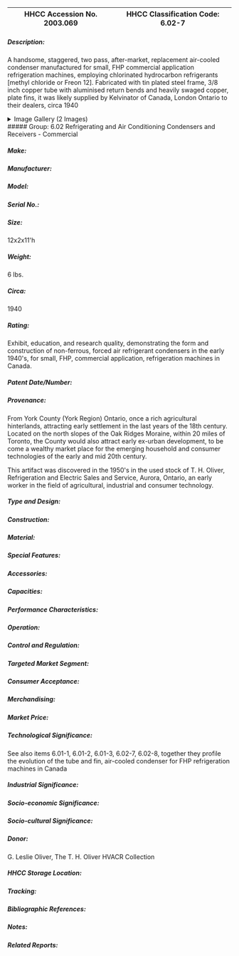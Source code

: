 | **HHCC Accession No. 2003.069** |**HHCC Classification Code:  6.02-7**|
| ----------- | ----------- |
##### Description:
A handsome, staggered, two pass, after-market, replacement air-cooled condenser manufactured for small, FHP commercial application refrigeration machines, employing chlorinated hydrocarbon refrigerants [methyl chloride or Freon 12]. Fabricated with tin plated steel frame, 3/8 inch copper tube with aluminised  return bends and heavily swaged copper, plate fins, it was likely supplied by  Kelvinator of Canada, London Ontario to their dealers, circa 1940


<details>
	<summary>Image Gallery (2 Images)</summary>
<div class="gallery gallery-wrapper--full" contenteditable="false" data-is-empty="false" data-translation="Add images" data-columns="6">
<figure class="gallery__item"><a href="#DOMAIN_NAME#gallery/6.02-7.jpg" data-size="2030x1096"><img src="#DOMAIN_NAME#gallery/6.02-7-thumbnail.jpg" alt=""></a></figure>
<figure class="gallery__item"><a href="#DOMAIN_NAME#gallery/6.02-7a.jpg" data-size="1748x1585"><img src="#DOMAIN_NAME#gallery/6.02-7a-thumbnail.jpg" alt=""></a></figure>
</div>
</details>
##### Group:
6.02 Refrigerating and Air Conditioning Condensers and Receivers - Commercial

##### Make:


##### Manufacturer:


##### Model:


##### Serial No.:


##### Size:
12x2x11'h

##### Weight:
6 lbs.

##### Circa:
1940

##### Rating:
Exhibit, education, and research quality, demonstrating the form and construction of non-ferrous, forced air refrigerant condensers in the early 1940's, for small, FHP, commercial application, refrigeration machines in Canada.

##### Patent Date/Number:


##### Provenance:
From York County (York Region) Ontario, once a rich agricultural hinterlands, attracting early settlement in the last years of the 18th century. Located on the north slopes of the Oak Ridges Moraine, within 20 miles of Toronto, the County would also attract early ex-urban development, to be come a wealthy market place for the emerging household and consumer technologies of the early and mid 20th century. 

This artifact was discovered in the 1950's in the used stock of T. H. Oliver, Refrigeration and Electric Sales and Service, Aurora, Ontario, an early worker in the field of agricultural, industrial and consumer technology.

##### Type and Design:


##### Construction:


##### Material:


##### Special Features:


##### Accessories:


##### Capacities:


##### Performance Characteristics:


##### Operation:


##### Control and Regulation:


##### Targeted Market Segment:


##### Consumer Acceptance:


##### Merchandising:


##### Market Price:


##### Technological Significance:
See also items 6.01-1, 6.01-2, 6.01-3, 6.02-7, 6.02-8, together they profile the evolution of the tube and fin, air-cooled condenser for FHP refrigeration machines in Canada

##### Industrial Significance:


##### Socio-economic Significance:


##### Socio-cultural Significance:


##### Donor:
G. Leslie Oliver, The T. H. Oliver HVACR Collection

##### HHCC Storage Location:


##### Tracking:


##### Bibliographic References:


##### Notes:


##### Related Reports:

